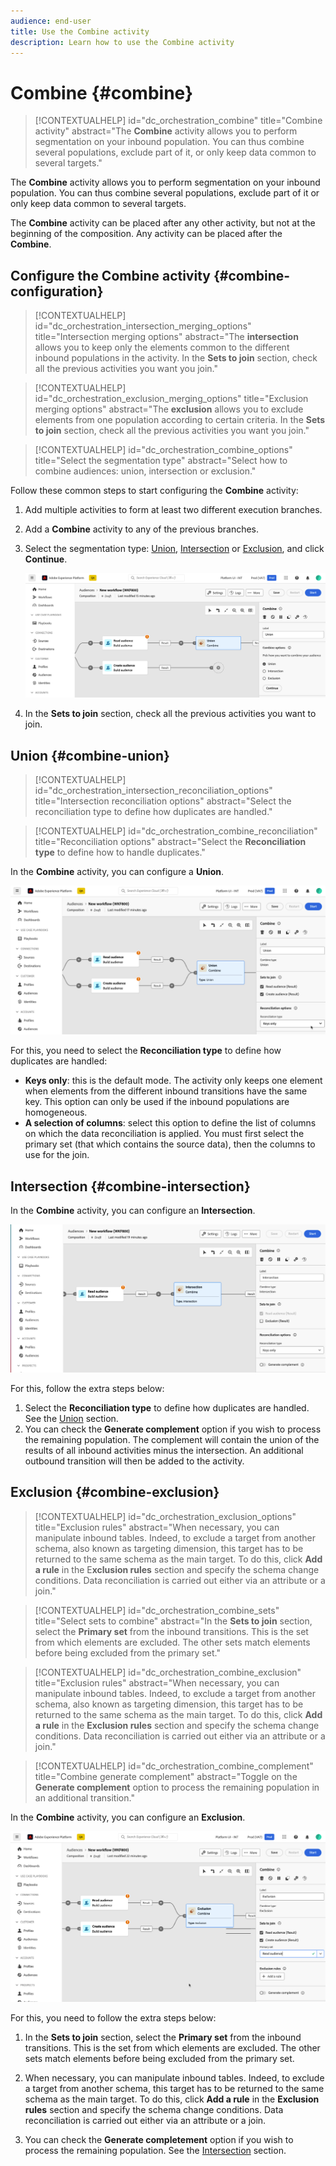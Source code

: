 ```yaml
---
audience: end-user
title: Use the Combine activity
description: Learn how to use the Combine activity
---
```


# Combine {#combine}

>[!CONTEXTUALHELP]
>id="dc_orchestration_combine"
>title="Combine activity"
>abstract="The **Combine** activity allows you to perform segmentation on your inbound population. You can thus combine several populations, exclude part of it, or only keep data common to several targets."

The **Combine** activity allows you to perform segmentation on your inbound population. You can thus combine several populations, exclude part of it or only keep data common to several targets.

The **Combine** activity can be placed after any other activity, but not at the beginning of the composition. Any activity can be placed after the **Combine**.

## Configure the Combine activity {#combine-configuration}

>[!CONTEXTUALHELP]
>id="dc_orchestration_intersection_merging_options"
>title="Intersection merging options"
>abstract="The **intersection** allows you to keep only the elements common to the different inbound populations in the activity. In the **Sets to join** section, check all the previous activities you want you join."

>[!CONTEXTUALHELP]
>id="dc_orchestration_exclusion_merging_options"
>title="Exclusion merging options"
>abstract="The **exclusion** allows you to exclude elements from one population according to certain criteria. In the **Sets to join** section, check all the previous activities you want you join."

>[!CONTEXTUALHELP]
>id="dc_orchestration_combine_options"
>title="Select the segmentation type"
>abstract="Select how to combine audiences: union, intersection or exclusion."

Follow these common steps to start configuring the **Combine** activity:

1. Add multiple activities to form at least two different execution branches.

1. Add a **Combine** activity to any of the previous branches.

1. Select the segmentation type: [Union](#union), [Intersection](#intersection) or [Exclusion](#exclusion), and click **Continue**.

    ![](../assets/combine.png)

1. In the **Sets to join** section, check all the previous activities you want to join. 

## Union {#combine-union}

>[!CONTEXTUALHELP]
>id="dc_orchestration_intersection_reconciliation_options"
>title="Intersection reconciliation options"
>abstract="Select the reconciliation type to define how duplicates are handled."

>[!CONTEXTUALHELP]
>id="dc_orchestration_combine_reconciliation"
>title="Reconciliation options"
>abstract="Select the **Reconciliation type** to define how to handle duplicates."

In the **Combine** activity, you can configure a **Union**.

![](../assets/combine-union.png)

For this, you need to select the **Reconciliation type** to define how duplicates are handled:

* **Keys only**: this is the default mode. The activity only keeps one element when elements from the different inbound transitions have the same key. This option can only be used if the inbound populations are homogeneous.
* **A selection of columns**: select this option to define the list of columns on which the data reconciliation is applied. You must first select the primary set (that which contains the source data), then the columns to use for the join.

## Intersection {#combine-intersection}

In the **Combine** activity, you can configure an **Intersection**.

![](../assets/combine-intersection.png)

For this, follow the extra steps below:

1. Select the **Reconciliation type** to define how duplicates are handled. See the [Union](#union) section.
1. You can check the **Generate complement** option if you wish to process the remaining population. The complement will contain the union of the results of all inbound activities minus the intersection. An additional outbound transition will then be added to the activity.

## Exclusion {#combine-exclusion}

>[!CONTEXTUALHELP]
>id="dc_orchestration_exclusion_options"
>title="Exclusion rules"
>abstract="When necessary, you can manipulate inbound tables. Indeed, to exclude a target from another schema, also known as targeting dimension, this target has to be returned to the same schema as the main target. To do this, click **Add a rule** in the E**xclusion rules** section and specify the schema change conditions. Data reconciliation is carried out either via an attribute or a join."

>[!CONTEXTUALHELP]
>id="dc_orchestration_combine_sets"
>title="Select sets to combine"
>abstract="In the **Sets to join** section, select the **Primary set** from the inbound transitions. This is the set from which elements are excluded. The other sets match elements before being excluded from the primary set."

>[!CONTEXTUALHELP]
>id="dc_orchestration_combine_exclusion"
>title="Exclusion rules"
>abstract="When necessary, you can manipulate inbound tables. Indeed, to exclude a target from another schema, also known as targeting dimension, this target has to be returned to the same schema as the main target. To do this, click **Add a rule** in the **Exclusion rules** section and specify the schema change conditions. Data reconciliation is carried out either via an attribute or a join."

>[!CONTEXTUALHELP]
>id="dc_orchestration_combine_complement"
>title="Combine generate complement"
>abstract="Toggle on the **Generate complement** option to process the remaining population in an additional transition." 

In the **Combine** activity, you can configure an **Exclusion**.

![](../assets/combine-exclusion.png)
    
For this, you need to follow the extra steps below:

1. In the **Sets to join** section, select the **Primary set** from the inbound transitions. This is the set from which elements are excluded. The other sets match elements before being excluded from the primary set.

1. When necessary, you can manipulate inbound tables. Indeed, to exclude a target from another schema, this target has to be returned to the same schema as the main target. To do this, click **Add a rule** in the **Exclusion rules** section and specify the schema change conditions. Data reconciliation is carried out either via an attribute or a join. <!-- pas compris-->
1. You can check the **Generate completement** option if you wish to process the remaining population. See the [Intersection](#intersection) section.

<!--
## Examples{#combine-examples}

In the following example, we are using a **Combine** activity and we add a **union** to retrieves all the profiles of the two queries: persons between 18 and 27 years old and persons between 34 and 40 years old.

![](../assets/workflow-union-example.png)

The following example shows the **intersection** between two query activities. It is being used here to retrieve profiles who are between 18 to 27 years old and whose email address has been provided.

![](../assets/workflow-intersection-example.png)

The following **exclusion** example shows two queries configured to filter profiles who are between 18 and 27 years old and have an Adobe email domain. The profiles with an Adobe email domain are then excluded from the first set. 

![](../assets/workflow-exclusion-example.png)
-->
